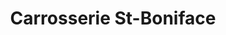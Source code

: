 ---
title: "Carrosserie St-Boniface"
url: /saint-boniface/carrosserie-st-boniface/
shop: Autowerkstatt
---